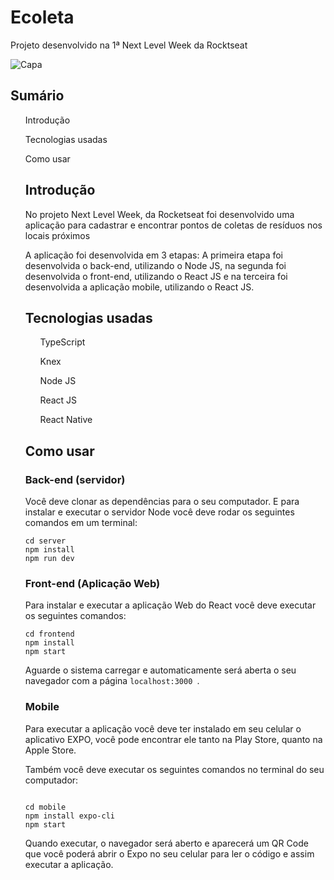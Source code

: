 
<h1> Ecoleta </h1>
<p>Projeto desenvolvido na 1ª Next Level Week da Rocktseat </p>

![Capa](https://user-images.githubusercontent.com/49786548/83972769-6dee3d00-a8b8-11ea-9b7a-508012930e37.jpg)

<h2> Sumário </h2>
<ul> Introdução </ul>
<ul> Tecnologias usadas </ul>
<ul> Como usar
  
<h2> Introdução </h2>
<p> No projeto Next Level Week, da Rocketseat foi desenvolvido uma aplicação para cadastrar e encontrar pontos de coletas de resíduos nos
locais próximos</p>
<p> A aplicação foi desenvolvida em 3 etapas: A primeira etapa foi desenvolvida o back-end, utilizando o Node JS, na segunda foi
desenvolvida o front-end, utilizando o React JS e na terceira foi desenvolvida a aplicação mobile, utilizando o React JS.
  
<h2> Tecnologias usadas </h2>
<ul> TypeScript </ul>
<ul> Knex </ul>
<ul> Node JS </ul>
<ul> React JS </ul>
<ul> React Native </ul>

<h2> Como usar </h2>
<h3> Back-end (servidor) </h3>
<p> Você deve clonar as dependências para o seu computador. E para instalar e executar o servidor Node você deve rodar os seguintes
  comandos em um terminal:</p>
  
  ```
  cd server
  npm install
  npm run dev
  ```
  
 <h3> Front-end (Aplicação Web)</h3>
  <p> Para instalar e executar a aplicação Web do React você deve executar os seguintes comandos:</p>
  
  ```
  cd frontend
  npm install
  npm start
  ```
  Aguarde o sistema carregar e automaticamente será aberta o seu navegador com a página ```localhost:3000 ```.
  
  <h3> Mobile </h3>
  
  <p>Para executar a aplicação você deve ter instalado em seu celular o aplicativo EXPO, você pode encontrar ele tanto na Play Store, quanto na Apple Store.</p>
  <p> Também você deve executar os seguintes comandos no terminal do seu computador: </p>
  
  ```
  
  cd mobile
  npm install expo-cli
  npm start
  
  ```
 <p> Quando executar, o navegador será aberto e aparecerá um QR Code que você poderá abrir o Expo no seu celular para ler o código e assim executar a aplicação.</p>

